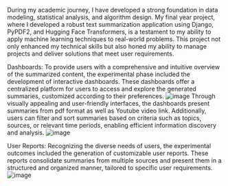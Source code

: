 During my academic journey, I have developed a strong foundation in data modeling, statistical analysis, and algorithm design. My final year project, where I developed a robust text summarization application using Django, PyPDF2, and Hugging Face Transformers, is a testament to my ability to apply machine learning techniques to real-world problems. This project not only enhanced my technical skills but also honed my ability to manage projects and deliver solutions that meet user requirements.


Dashboards:
To provide users with a comprehensive and intuitive overview of the summarized content, the experimental phase included the development of interactive dashboards. These dashboards offer a centralized platform for users to access and explore the generated summaries, customized according to their preferences.
![image](https://github.com/user-attachments/assets/3265d71d-590b-40d1-ab4b-e36b16d928c2)
Through visually appealing and user-friendly interfaces, the dashboards present summaries from pdf format as well as Youtube video link. Additionally, users can filter and sort summaries based on criteria such as topics, sources, or relevant time periods, enabling efficient information discovery and analysis.
![image](https://github.com/user-attachments/assets/c92ab66e-2112-462b-b7ee-22889ba70adb)



User Reports:
Recognizing the diverse needs of users, the experimental outcomes included the generation of customizable user reports. 
These reports consolidate summaries from multiple sources and present them in a structured and organized manner, tailored to specific user requirements. 
![image](https://github.com/user-attachments/assets/86e0ce95-be2f-4fdc-aa4a-4349046fccbe)

